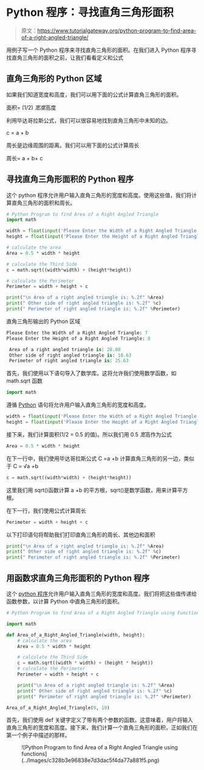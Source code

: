 # Python 程序：寻找直角三角形面积

> 原文：<https://www.tutorialgateway.org/python-program-to-find-area-of-a-right-angled-triangle/>

用例子写一个 Python 程序来寻找直角三角形的面积。在我们进入 Python 程序寻找直角三角形的面积之前，让我们看看定义和公式

## 直角三角形的 Python 区域

如果我们知道宽度和高度，我们可以用下面的公式计算直角三角形的面积。

面积= (1/2) *宽度*高度

利用毕达哥拉斯公式，我们可以很容易地找到直角三角形中未知的边。

c = a + b

周长是边缘周围的距离。我们可以用下面的公式计算周长

周长= a + b+ c

## 寻找直角三角形面积的 Python 程序

这个 python 程序允许用户输入直角三角形的宽度和高度。使用这些值，我们将计算直角三角形的面积和周长。

```py
# Python Program to find Area of a Right Angled Triangle
import math

width = float(input('Please Enter the Width of a Right Angled Triangle: '))
height = float(input('Please Enter the Height of a Right Angled Triangle: '))

# calculate the area
Area = 0.5 * width * height

# calculate the Third Side
c = math.sqrt((width*width) + (height*height))

# calculate the Perimeter
Perimeter = width + height + c

print("\n Area of a right angled triangle is: %.2f" %Area)
print(" Other side of right angled triangle is: %.2f" %c)
print(" Perimeter of right angled triangle is: %.2f" %Perimeter)
```

直角三角形输出的 Python 区域

```py
Please Enter the Width of a Right Angled Triangle: 7
Please Enter the Height of a Right Angled Triangle: 8

 Area of a right angled triangle is: 28.00
 Other side of right angled triangle is: 10.63
 Perimeter of right angled triangle is: 25.63
```

首先，我们使用以下语句导入了数学库。这将允许我们使用数学函数，如 math.sqrt 函数

```py
import math
```

遵循 [Python](https://www.tutorialgateway.org/python-tutorial/) 语句将允许用户输入直角三角形的宽度和高度。

```py
width = float(input('Please Enter the Width of a Right Angled Triangle: '))
height = float(input('Please Enter the Height of a Right Angled Triangle: '))
```

接下来，我们计算面积(1/2 = 0.5 的值)。所以我们用 0.5 *宽*高作为公式

```py
Area = 0.5 * width * height
```

在下一行中，我们使用毕达哥拉斯公式 C =a +b 计算直角三角形的另一边，类似于 C = √a +b

```py
c = math.sqrt((width*width) + (height*height))
```

这里我们用 sqrt()函数计算 a +b 的平方根，sqrt()是数学函数，用来计算平方根。

在下一行，我们使用公式计算周长

```py
Perimeter = width + height + c
```

以下打印语句将帮助我们打印直角三角形的周长、其他边和面积

```py
print("\n Area of a right angled triangle is: %.2f" %Area)
print(" Other side of right angled triangle is: %.2f" %c)
print(" Perimeter of right angled triangle is: %.2f" %Perimeter)
```

## 用函数求直角三角形面积的 Python 程序

这个 [python 程序](https://www.tutorialgateway.org/python-programming-examples/)允许用户输入直角三角形的宽度和高度。我们将把这些值传递给函数参数，以计算 Python 中直角三角形的面积。

```py
# Python Program to find Area of a Right Angled Triangle using Functions

import math

def Area_of_a_Right_Angled_Triangle(width, height):
    # calculate the area
    Area = 0.5 * width * height

    # calculate the Third Side
    c = math.sqrt((width * width) + (height * height))
    # calculate the Perimeter
    Perimeter = width + height + c

    print("\n Area of a right angled triangle is: %.2f" %Area)
    print(" Other side of right angled triangle is: %.2f" %c)
    print(" Perimeter of right angled triangle is: %.2f" %Perimeter)

Area_of_a_Right_Angled_Triangle(9, 10)
```

首先，我们使用 def 关键字定义了带有两个参数的函数。这意味着，用户将输入直角三角形的宽度和高度。接下来，我们计算一个直角三角形的面积，正如我们在第一个例子中描述的那样。

<figure class="wp-block-image">![Python Program to find Area of a Right Angled Triangle using functions](../Images/c328b3e96838e7d3dac5f4da77a881f5.png)</figure>